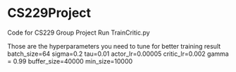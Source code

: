 # CS229Project
Code for CS229 Group Project
Run TrainCritic.py



Those are the hyperparameters you need to tune for better training result
batch_size=64
sigma=0.2
tau=0.01
actor_lr=0.00005
critic_lr=0.002
gamma = 0.99
buffer_size=40000
min_size=10000

